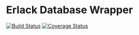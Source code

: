 # Erlack Database Wrapper

[![Build Status](https://travis-ci.org/bhuztez/erlack_db.svg?branch=master)](https://travis-ci.org/bhuztez/erlack_db)
[![Coverage Status](https://coveralls.io/repos/github/bhuztez/erlack_db/badge.svg?branch=master)](https://coveralls.io/github/bhuztez/erlack_db?branch=master)
